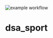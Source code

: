 ![example workflow](https://github.com/kkroy22/dsa_sport/actions/workflows/rust.yml/badge.svg)

# dsa_sport
